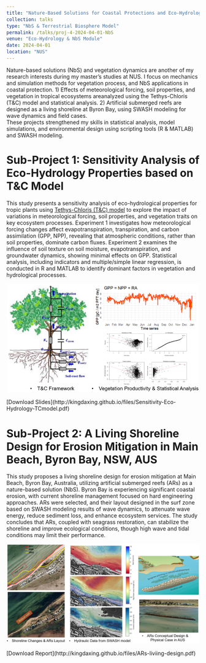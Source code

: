 ```yaml
---
title: "Nature-Based Solutions for Coastal Protections and Eco-Hydrology Mechanics Study"
collection: talks
type: "NbS & Terrestrial Biosphere Model"
permalink: /talks/proj-4-2024-04-01-NbS
venue: "Eco-Hydrology & NbS Module"
date: 2024-04-01
location: "NUS"
---
```


Nature-based solutions (NbS) and vegetation dynamics are another of my research interests during my master’s studies at NUS. I focus on mechanics and simulation methods for vegetation process, and NbS applications in coastal protection. 1) Effects of meteorological forcing, soil properties, and vegetation in tropical ecosystems areanalyzed using the Tethys-Chloris (T&C) model and statistical analysis. 2) Artificial submerged reefs are designed as a living shoreline at Byron Bay, using SWASH modeling for wave dynamics and field cases.<br/>
These projects strengthened my skills in statistical analysis, model simulations, and environmental design using scripting tools (R & MATLAB) and SWASH modeling.


Sub-Project 1: Sensitivity Analysis of Eco-Hydrology Properties based on T&C Model
======

This study presents a sensitivity analysis of eco-hydrological properties for tropic plants using [Tethys-Chloris (T&C) model](https://hyd.ifu.ethz.ch/research-data-models/t-c.html) to explore the impact of variations in meteorological forcing, soil properties, and vegetation traits on key ecosystem processes. Experiment 1 investigates how meteorological forcing changes affect evapotranspiration, transpiration, and carbon assimilation (GPP, NPP), revealing that atmospheric conditions, rather than soil properties, dominate carbon fluxes. Experiment 2 examines the influence of soil texture on soil moisture, evapotranspiration, and groundwater dynamics, showing minimal effects on GPP.  Statistical analysis, including indicators and multiple/simple linear regression, is conducted in R and MATLAB to identify dominant factors in vegetation and hydrological processes. <br/>
<p align="center">
  <img src='/images/proj-nbs-1.PNG' alt='Image Description' width='500'> 
</p> 
[Download Slides](http://kingdaxing.github.io/files/Sensitivity-Eco-Hydrology-TCmodel.pdf)


Sub-Project 2: A Living Shoreline Design for Erosion Mitigation in Main Beach, Byron Bay, NSW, AUS
======

This study proposes a living shoreline design for erosion mitigation at Main Beach, Byron Bay, Australia, utilizing artificial submerged reefs (ARs) as a nature-based solution (NbS). Byron Bay is experiencing significant coastal erosion, with current shoreline management focused on hard engineering approaches. ARs were selected, and their layout designed in the surf zone based on SWASH modeling results of wave dynamics, to attenuate wave energy, reduce sediment loss, and enhance ecosystem services. The study concludes that ARs, coupled with seagrass restoration, can stabilize the shoreline and improve ecological conditions, though high wave and tidal conditions may limit their performance. <br/>
<p align="center">
  <img src='/images/proj-nbs-2.PNG' alt='Image Description' width='650'> 
</p> 
[Download Report](http://kingdaxing.github.io/files/ARs-liviing-design.pdf)
